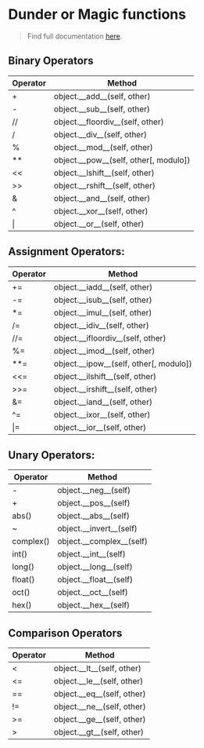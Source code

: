 # Dunder or Magic functions

> Find full documentation [here](https://docs.python.org/3/reference/datamodel.html).

## Binary Operators
|   Operator 	|  Method 	|
|---	|---	|
|   + 	|   object.\_\_add__(self, other)	|
|   - 	|   object.\_\_sub__(self, other)	|
|   //	|   object.\_\_floordiv__(self, other)	|
|   /	|   object.\_\_div__(self, other)	|
|   %	|   object.\_\_mod__(self, other)	|
|   **	|   object.\_\_pow__(self, other[, modulo])	|
|   <<	|   object.\_\_lshift__(self, other)	|
|   >>	|   object.\_\_rshift__(self, other)	|
|   &	|   object.\_\_and__(self, other)	|
|   ^	|   object.\_\_xor__(self, other)	|
|   \|	|   object.\_\_or__(self, other)	|

## Assignment Operators:

|   Operator 	|  Method 	|
|---	|---	|
|   += 	|   object.\_\_iadd__(self, other)	|
|   -= 	|   object.\_\_isub__(self, other)	|
|   *= 	|   object.\_\_imul__(self, other)	|
|   /= 	|   object.\_\_idiv__(self, other)	|
|   //= |   object.\_\_ifloordiv__(self, other)	|
|   %= 	|   object.\_\_imod__(self, other)	|
|   **= |   object.\_\_ipow__(self, other[, modulo])	|
|   <<= |   object.\_\_ilshift__(self, other)	|
|   >>= |   object.\_\_irshift__(self, other)	|
|   &= 	|   object.\_\_iand__(self, other)	|
|   ^= 	|   object.\_\_ixor__(self, other)	|
|   \|= 	|   object.\_\_ior__(self, other)	|


## Unary Operators:

|   Operator 	|  Method 	|
|---	|---	|
| -          |       object.\_\_neg__(self)   |
| +          |       object.\_\_pos__(self)   |
| abs()      |       object.\_\_abs__(self)   |
| ~          |       object.\_\_invert__(self)    |
| complex()  |       object.\_\_complex__(self)   |
| int()      |       object.\_\_int__(self)   |
| long()     |       object.\_\_long__(self)  |
| float()    |       object.\_\_float__(self)     |
| oct()      |       object.\_\_oct__(self)   |
| hex()      |       object.\_\_hex__(self)   |

## Comparison Operators

|   Operator 	|  Method 	|
|---	|---	|
|<        |         object._\_lt__(self, other)  |
|<=       |         object._\_le__(self, other)  |
|==       |         object._\_eq__(self, other)  |
|!=       |         object._\_ne__(self, other)  |
|>=       |         object._\_ge__(self, other)  |
|>        |         object._\_gt__(self, other)  |